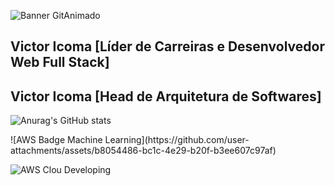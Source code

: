 ![Banner GitAnimado](https://user-images.githubusercontent.com/31005408/177214371-be5212c6-9b36-41eb-b442-803dc2611c8c.gif)

## Victor Icoma [Líder de Carreiras e Desenvolvedor Web Full Stack]
## Victor Icoma [Head de Arquitetura de Softwares]
![Anurag's GitHub stats](https://github-readme-stats.vercel.app/api?username=victoricoma&show_icons=true&theme=radical)
 <div>
 ![AWS Badge Machine Learning](https://github.com/user-attachments/assets/b8054486-bc1c-4e29-b20f-b3ee607c97af)

 ![AWS Clou Developing](https://github.com/user-attachments/assets/9f095d6d-38f5-4751-9a89-7dc67e17d50a)

 
